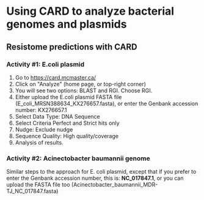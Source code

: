 # Using CARD to analyze bacterial genomes and plasmids

## Resistome predictions with CARD

### Activity #1: E.coli plasmid

1. Go to https://card.mcmaster.ca/
2. Click on "Analyze" (home page, or top-right corner)
3. You will see two options: BLAST and RGI. Choose RGI.
4. Either upload the E.coli plasmid FASTA file (E_coli_MRSN388634_KX276657.fasta), or enter the Genbank accession number: KX276657.1
5. Select Data Type: DNA Sequence
6. Select Criteria Perfect and Strict hits only
7. Nudge: Exclude nudge
8. Sequence Quality: High quality/coverage
9. Analysis of results.

### Activity #2: Acinectobacter baumannii genome

Similar steps to the approach for E. coli plasmid, except that if you prefer to enter the Genbank accession number, this is: **NC_017847.1**, or you can upload the FASTA file too (Acinectobacter_baumannii_MDR-TJ_NC_017847.fasta)
